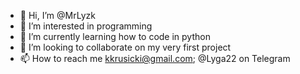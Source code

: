 - 👋 Hi, I’m @MrLyzk
- 👀 I’m interested in programming
- 🌱 I’m currently learning how to code in python
- 💞️ I’m looking to collaborate on my very first project
- 📫 How to reach me kkrusicki@gmail.com; @Lyga22 on Telegram

<!---
MrLyzk/MrLyzk is a ✨ special ✨ repository because its `README.md` (this file) appears on your GitHub profile.
You can click the Preview link to take a look at your changes.
--->

